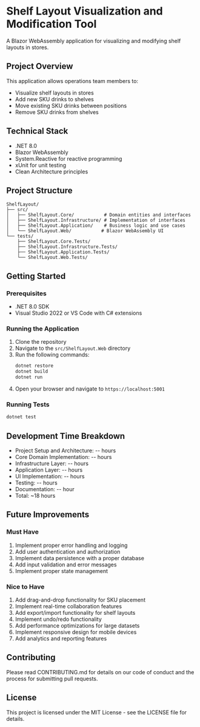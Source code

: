 # Shelf Layout Visualization and Modification Tool

A Blazor WebAssembly application for visualizing and modifying shelf layouts in stores.

## Project Overview

This application allows operations team members to:
- Visualize shelf layouts in stores
- Add new SKU drinks to shelves
- Move existing SKU drinks between positions
- Remove SKU drinks from shelves

## Technical Stack

- .NET 8.0
- Blazor WebAssembly
- System.Reactive for reactive programming
- xUnit for unit testing
- Clean Architecture principles

## Project Structure

```
ShelfLayout/
├── src/
│   ├── ShelfLayout.Core/           # Domain entities and interfaces
│   ├── ShelfLayout.Infrastructure/ # Implementation of interfaces
│   ├── ShelfLayout.Application/    # Business logic and use cases
│   └── ShelfLayout.Web/           # Blazor WebAssembly UI
└── tests/
    ├── ShelfLayout.Core.Tests/
    ├── ShelfLayout.Infrastructure.Tests/
    ├── ShelfLayout.Application.Tests/
    └── ShelfLayout.Web.Tests/
```

## Getting Started

### Prerequisites

- .NET 8.0 SDK
- Visual Studio 2022 or VS Code with C# extensions

### Running the Application

1. Clone the repository
2. Navigate to the `src/ShelfLayout.Web` directory
3. Run the following commands:
   ```bash
   dotnet restore
   dotnet build
   dotnet run
   ```
4. Open your browser and navigate to `https://localhost:5001`

### Running Tests

```bash
dotnet test
```

## Development Time Breakdown

- Project Setup and Architecture: -- hours
- Core Domain Implementation: -- hours
- Infrastructure Layer: -- hours
- Application Layer: -- hours
- UI Implementation: -- hours
- Testing: -- hours
- Documentation: -- hour
- Total: ~18 hours

## Future Improvements

### Must Have
1. Implement proper error handling and logging
2. Add user authentication and authorization
3. Implement data persistence with a proper database
4. Add input validation and error messages
5. Implement proper state management

### Nice to Have
1. Add drag-and-drop functionality for SKU placement
2. Implement real-time collaboration features
3. Add export/import functionality for shelf layouts
4. Implement undo/redo functionality
5. Add performance optimizations for large datasets
6. Implement responsive design for mobile devices
7. Add analytics and reporting features

## Contributing

Please read CONTRIBUTING.md for details on our code of conduct and the process for submitting pull requests.

## License

This project is licensed under the MIT License - see the LICENSE file for details. 
